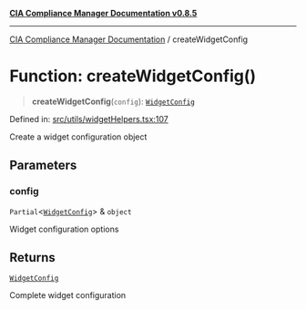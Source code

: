 [**CIA Compliance Manager Documentation v0.8.5**](../README.md)

***

[CIA Compliance Manager Documentation](../globals.md) / createWidgetConfig

# Function: createWidgetConfig()

> **createWidgetConfig**(`config`): [`WidgetConfig`](../interfaces/WidgetConfig.md)

Defined in: [src/utils/widgetHelpers.tsx:107](https://github.com/Hack23/cia-compliance-manager/blob/eca22610f41e5f6b6c0cece88769b1ffbe9db4bd/src/utils/widgetHelpers.tsx#L107)

Create a widget configuration object

## Parameters

### config

`Partial`\<[`WidgetConfig`](../interfaces/WidgetConfig.md)\> & `object`

Widget configuration options

## Returns

[`WidgetConfig`](../interfaces/WidgetConfig.md)

Complete widget configuration
